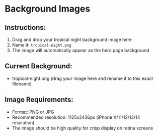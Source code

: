 # Background Images

## Instructions:
1. Drag and drop your tropical night background image here
2. Name it: `tropical-night.png` 
3. The image will automatically appear as the hero page background

## Current Background:
- tropical-night.png (drag your image here and rename it to this exact filename)

## Image Requirements:
- Format: PNG or JPG
- Recommended resolution: 1125x2436px (iPhone X/11/12/13/14 resolution)
- The image should be high quality for crisp display on retina screens
